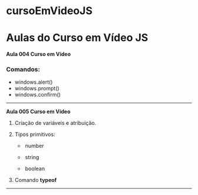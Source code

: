 # cursoEmVideoJS
# **Aulas do Curso em Vídeo JS**

**Aula 004 Curso em Vídeo**

### Comandos: 

-  windows.alert()
-  windows.prompt()
-  windows.confirm()

_____________________________________________________________________________________________________________________________________________________________________________________________________________

**Aula 005 Curso em Vídeo**

1. Criação de variáveis e atribuição.

2. Tipos primitivos: 

   - ​	number

   - ​    string

   - ​    boolean

3. Comando **typeof**

____________________________________________

